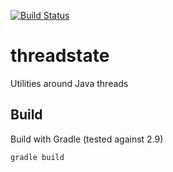 [![Build Status](https://travis-ci.org/pgentile/tests-threadstate.svg?branch=master)](https://travis-ci.org/pgentile/threadstate)

threadstate
===========

Utilities around Java threads


Build
-----

Build with Gradle (tested against 2.9)

```sh
gradle build
```
